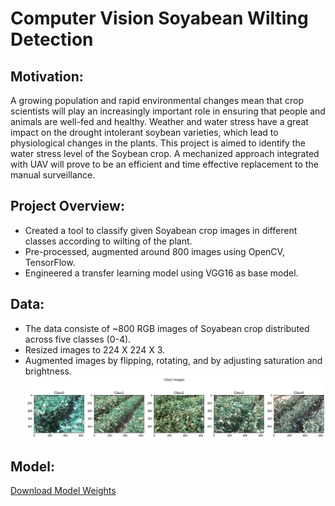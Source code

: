 # Computer Vision Soyabean Wilting Detection

## Motivation:
A growing population and rapid environmental changes mean that crop scientists will play an increasingly important role in ensuring that people and animals are well-fed and healthy. Weather and water stress have a great impact on the drought intolerant soybean varieties, which lead to physiological changes in the plants. This project is aimed to identify the water stress level of the Soybean crop. A mechanized approach integrated with UAV will prove to be an efficient and time effective replacement to the manual surveillance. 

## Project Overview:
* Created a tool to classify given Soyabean crop images in different classes according to wilting of the plant. 
* Pre-processed, augmented around 800 images using OpenCV, TensorFlow. 
* Engineered a transfer learning model using VGG16 as base model.

## Data: 
* The data consiste of ~800 RGB images of Soyabean crop distributed across five classes (0-4).
* Resized images to 224 X 224 X 3. 
* Augmented images by flipping, rotating, and by adjusting saturation and brightness. 
![Sample Images](https://github.com/trsarje/Soyabean_Wilting_Detection/blob/master/Images/ClassImg.png)

## Model:
[Download Model Weights](https://drive.google.com/file/d/1-4z9Op1pfnEo-ZB90bLk-sYVEIL-43QK/view?usp=sharing)
